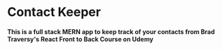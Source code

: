 # Contact Keeper

#### This is a full stack MERN app to keep track of your contacts from Brad Traversy's React Front to Back Course on Udemy